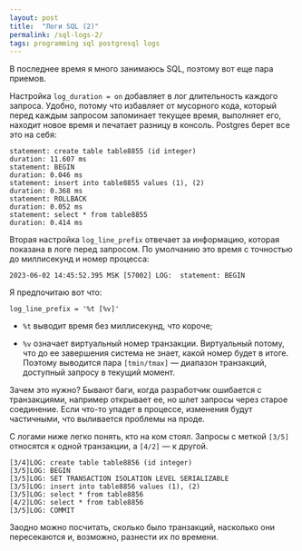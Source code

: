 ```yaml
---
layout: post
title:  "Логи SQL (2)"
permalink: /sql-logs-2/
tags: programming sql postgresql logs
---
```


В последнее время я много занимаюсь SQL, поэтому вот еще пара приемов.

Настройка `log_duration = on` добавляет в лог длительность каждого запроса. Удобно, потому что избавляет от мусорного кода, который перед каждым запросом запоминает текущее время, выполняет его, находит новое время и печатает разницу в консоль. Postgres берет все это на себя:

~~~
statement: create table table8855 (id integer)
duration: 11.607 ms
statement: BEGIN
duration: 0.046 ms
statement: insert into table8855 values (1), (2)
duration: 0.368 ms
statement: ROLLBACK
duration: 0.052 ms
statement: select * from table8855
duration: 0.414 ms
~~~

Вторая настройка `log_line_prefix` отвечает за информацию, которая показана в логе перед запросом. По умолчанию это время с точностью до миллисекунд и номер процесса:

~~~
2023-06-02 14:45:52.395 MSK [57002] LOG:  statement: BEGIN
~~~

Я предпочитаю вот что:

~~~
log_line_prefix = '%t [%v]'
~~~

- `%t` выводит время без миллисекунд, что короче;

- `%v` означает виртуальный номер транзакции. Виртуальный потому, что до ее завершения система не знает, какой номер будет в итоге. Поэтому выводится пара `[tmin/tmax]` — диапазон транзакций, доступный запросу в текущий момент.

Зачем это нужно? Бывают баги, когда разработчик ошибается с транзакциями, например открывает ее, но шлет запросы через старое соединение. Если что-то упадет в процессе, изменения будут частичными, что выливается проблемы на проде.

С логами ниже легко понять, кто на ком стоял. Запросы с меткой `[3/5]` относятся к одной транзакции, а `[4/2]` — к другой.

~~~
[3/4]LOG: create table table8856 (id integer)
[3/5]LOG: BEGIN
[3/5]LOG: SET TRANSACTION ISOLATION LEVEL SERIALIZABLE
[3/5]LOG: insert into table8856 values (1), (2)
[3/5]LOG: select * from table8856
[4/2]LOG: select * from table8856
[3/5]LOG: COMMIT
~~~

Заодно можно посчитать, сколько было транзакций, насколько они пересекаются и, возможно, разнести их по времени.
